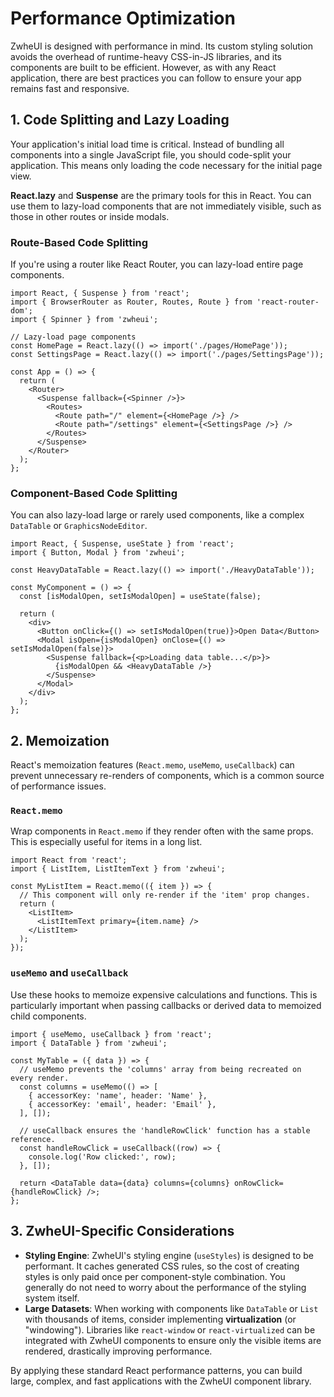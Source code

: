 # Performance Optimization

ZwheUI is designed with performance in mind. Its custom styling solution avoids the overhead of runtime-heavy CSS-in-JS libraries, and its components are built to be efficient. However, as with any React application, there are best practices you can follow to ensure your app remains fast and responsive.

## 1. Code Splitting and Lazy Loading

Your application's initial load time is critical. Instead of bundling all components into a single JavaScript file, you should code-split your application. This means only loading the code necessary for the initial page view.

**React.lazy** and **Suspense** are the primary tools for this in React. You can use them to lazy-load components that are not immediately visible, such as those in other routes or inside modals.

### Route-Based Code Splitting

If you're using a router like React Router, you can lazy-load entire page components.

```tsx
import React, { Suspense } from 'react';
import { BrowserRouter as Router, Routes, Route } from 'react-router-dom';
import { Spinner } from 'zwheui';

// Lazy-load page components
const HomePage = React.lazy(() => import('./pages/HomePage'));
const SettingsPage = React.lazy(() => import('./pages/SettingsPage'));

const App = () => {
  return (
    <Router>
      <Suspense fallback={<Spinner />}>
        <Routes>
          <Route path="/" element={<HomePage />} />
          <Route path="/settings" element={<SettingsPage />} />
        </Routes>
      </Suspense>
    </Router>
  );
};
```

### Component-Based Code Splitting

You can also lazy-load large or rarely used components, like a complex `DataTable` or `GraphicsNodeEditor`.

```tsx
import React, { Suspense, useState } from 'react';
import { Button, Modal } from 'zwheui';

const HeavyDataTable = React.lazy(() => import('./HeavyDataTable'));

const MyComponent = () => {
  const [isModalOpen, setIsModalOpen] = useState(false);

  return (
    <div>
      <Button onClick={() => setIsModalOpen(true)}>Open Data</Button>
      <Modal isOpen={isModalOpen} onClose={() => setIsModalOpen(false)}>
        <Suspense fallback={<p>Loading data table...</p>}>
          {isModalOpen && <HeavyDataTable />}
        </Suspense>
      </Modal>
    </div>
  );
};
```

## 2. Memoization

React's memoization features (`React.memo`, `useMemo`, `useCallback`) can prevent unnecessary re-renders of components, which is a common source of performance issues.

### `React.memo`

Wrap components in `React.memo` if they render often with the same props. This is especially useful for items in a long list.

```tsx
import React from 'react';
import { ListItem, ListItemText } from 'zwheui';

const MyListItem = React.memo(({ item }) => {
  // This component will only re-render if the 'item' prop changes.
  return (
    <ListItem>
      <ListItemText primary={item.name} />
    </ListItem>
  );
});
```

### `useMemo` and `useCallback`

Use these hooks to memoize expensive calculations and functions. This is particularly important when passing callbacks or derived data to memoized child components.

```tsx
import { useMemo, useCallback } from 'react';
import { DataTable } from 'zwheui';

const MyTable = ({ data }) => {
  // useMemo prevents the 'columns' array from being recreated on every render.
  const columns = useMemo(() => [
    { accessorKey: 'name', header: 'Name' },
    { accessorKey: 'email', header: 'Email' },
  ], []);

  // useCallback ensures the 'handleRowClick' function has a stable reference.
  const handleRowClick = useCallback((row) => {
    console.log('Row clicked:', row);
  }, []);

  return <DataTable data={data} columns={columns} onRowClick={handleRowClick} />;
};
```

## 3. ZwheUI-Specific Considerations

-   **Styling Engine**: ZwheUI's styling engine (`useStyles`) is designed to be performant. It caches generated CSS rules, so the cost of creating styles is only paid once per component-style combination. You generally do not need to worry about the performance of the styling system itself.
-   **Large Datasets**: When working with components like `DataTable` or `List` with thousands of items, consider implementing **virtualization** (or "windowing"). Libraries like `react-window` or `react-virtualized` can be integrated with ZwheUI components to ensure only the visible items are rendered, drastically improving performance.

By applying these standard React performance patterns, you can build large, complex, and fast applications with the ZwheUI component library.

